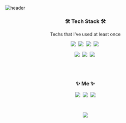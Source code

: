 ![header](https://capsule-render.vercel.app/api?text=Rimiiii%20Log&type=soft&fontSie=80&color=auto&animation=twinkling)

<h3 align="center">🛠 Tech Stack 🛠</h3>

<p align="center"> Techs that I've used at least once </p>

<p align="center">
  <img src="https://img.shields.io/badge/Python-3766AB?style=flat-square&logo=Python&logoColor=white"/></a>&nbsp 
  <img src="https://img.shields.io/badge/R-276DC3?style=flat-square&logo=R&logoColor=white"/></a>&nbsp
  <img src="https://img.shields.io/badge/Mysql-E6B91E?style=flat-square&logo=MySql&logoColor=white"/></a>&nbsp 
  <img src="https://img.shields.io/badge/Linux-FCC624?style=flat-square&logo=Linux&logoColor=white"/></a>&nbsp  
</p>
<p align="center">
  <img src="https://img.shields.io/badge/HTML5-E34F26?style=flat-square&logo=HTML5&logoColor=white"/></a>&nbsp
  <img src="https://img.shields.io/badge/CSS3-1572B6?style=flat-square&logo=CSS3&logoColor=white"/></a>&nbsp
  <img src="https://img.shields.io/badge/JavaScript-F7DF1E?style=flat-square&logo=JavaScript&logoColor=white"/></a>&nbsp
</p>

<br><br>
<h3 align="center"> ✨ Me ✨ </h3>
<p align="center">
  <a href="https://rimiiii.github.io"><img src="https://img.shields.io/badge/Tech%20Blog-11B48A?style=flat-square&logo=Vimeo&logoColor=white&link=https://velog.io/@rimiiii_u"/></a>&nbsp
  <a href="https://www.instagram.com/rimiiii_u/"><img src="https://img.shields.io/badge/Instagram-E4405F?style=flat-square&logo=Instagram&logoColor=white&link=https://www.instagram.com/rimiiii_u"/></a>&nbsp
  <a href="mailto:rimiiii.u@gmail.com"><img src="https://img.shields.io/badge/Gmail-d14836?style=flat-square&logo=Gmail&logoColor=white&link=rimiiii.u@gmail.com"/></a>
</p>
<br>

<p align="center">
  <a></a>
</p>



<p align="center">
  <a href="https://hits.seeyoufarm.com"><img src="https://hits.seeyoufarm.com/api/count/incr/badge.svg?url=https%3A%2F%2Fgithub.com%2Frimiiii&count_bg=%23FFD310&title_bg=%23555555&icon=github.svg&icon_color=%23E7E7E7&title=hits&edge_flat=false"/></a>
</p>

